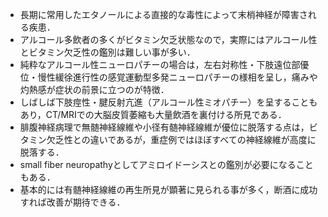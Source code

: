 - 長期に常用したエタノールによる直接的な毒性によって末梢神経が障害される疾患．
- アルコール多飲者の多くがビタミン欠乏状態なので，実際にはアルコール性とビタミン欠乏性の鑑別は難しい事が多い．
- 純粋なアルコール性ニューロパチーの場合は，左右対称性・下肢遠位部優位・慢性緩徐進行性の感覚運動型多発ニューロパチーの様相を呈し，痛みや灼熱感が症状の前景に立つのが特徴．
- しばしば下肢痙性・腱反射亢進（アルコール性ミオパチー）を呈することもあり，CT/MRIでの大脳皮質萎縮も大量飲酒を裏付ける所見である．
- 腓腹神経病理で無髄神経線維や小径有髄神経線維が優位に脱落する点は，ビタミン欠乏性との違いであるが，重症例ではほぼすべての神経線維が高度に脱落する．
- small fiber neuropathyとしてアミロイドーシスとの鑑別が必要になることもある．
- 基本的には有髄神経線維の再生所見が顕著に見られる事が多く，断酒に成功すれば改善が期待できる．